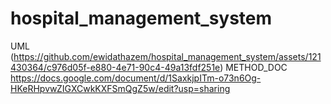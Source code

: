 # hospital_management_system
UML
(https://github.com/ewidathazem/hospital_management_system/assets/121430364/c976d05f-e880-4e71-90c4-49a13fdf251e)
METHOD_DOC
https://docs.google.com/document/d/1SaxkjpITm-o73n6Og-HKeRHpvwZIGXCwkKXFSmQgZ5w/edit?usp=sharing